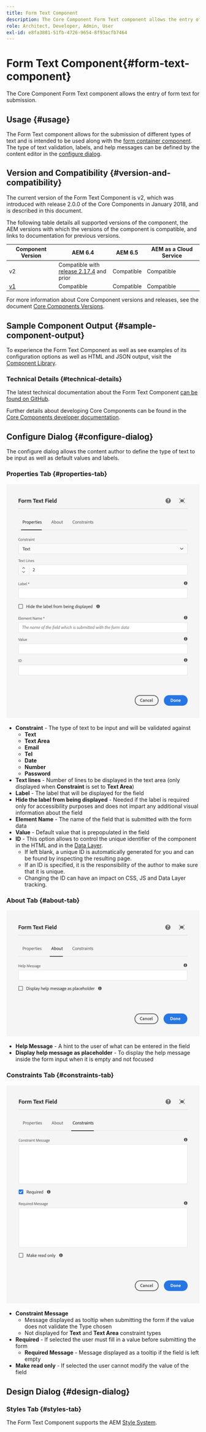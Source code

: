 ```yaml
---
title: Form Text Component
description: The Core Component Form Text component allows the entry of form text for submission.
role: Architect, Developer, Admin, User
exl-id: e8fa3881-51fb-4726-9654-8f93acfb7464
---
```

# Form Text Component{#form-text-component}

The Core Component Form Text component allows the entry of form text for submission.

## Usage {#usage}

The Form Text component allows for the submission of different types of text and is intended to be used along with the [form container component](form-container.md). The type of text validation, labels, and help messages can be defined by the content editor in the [configure dialog](#configure-dialog).

## Version and Compatibility {#version-and-compatibility}

The current version of the Form Text Component is v2, which was introduced with release 2.0.0 of the Core Components in January 2018, and is described in this document.

The following table details all supported versions of the component, the AEM versions with which the versions of the component is compatible, and links to documentation for previous versions.

|Component Version|AEM 6.4|AEM 6.5|AEM as a Cloud Service|
|--- |--- |--- |---|
|v2|Compatible with<br>[release 2.17.4](/help/versions.md) and prior|Compatible|Compatible|
|[v1](/help/components/v1/form-text-v1.md)|Compatible|Compatible|Compatible|

For more information about Core Component versions and releases, see the document [Core Components Versions](/help/versions.md).

## Sample Component Output {#sample-component-output}

To experience the Form Text Component as well as see examples of its configuration options as well as HTML and JSON output, visit the [Component Library](https://adobe.com/go/aem_cmp_library_form_text).

### Technical Details {#technical-details}

The latest technical documentation about the Form Text Component [can be found on GitHub](https://adobe.com/go/aem_cmp_tech_form_text_v2).

Further details about developing Core Components can be found in the [Core Components developer documentation](/help/developing/overview.md).

## Configure Dialog {#configure-dialog}

The configure dialog allows the content author to define the type of text to be input as well as default values and labels.

### Properties Tab {#properties-tab}

![Properties tab](/help/assets/form-text-edit-properties.png)

* **Constraint** - The type of text to be input and will be validated against
  * **Text**
  * **Text Area**
  * **Email**
  * **Tel**
  * **Date**
  * **Number**
  * **Password**
* **Text lines** - Number of lines to be displayed in the text area (only displayed when **Constraint** is set to **Text Area**)
* **Label** - The label that will be displayed for the field
* **Hide the label from being displayed** - Needed if the label is required only for accessibility purposes and does not impart any additional visual information about the field
* **Element Name** - The name of the field that is submitted with the form data
* **Value** - Default value that is prepopulated in the field
* **ID** - This option allows to control the unique identifier of the component in the HTML and in the [Data Layer](/help/developing/data-layer/overview.md).
  * If left blank, a unique ID is automatically generated for you and can be found by inspecting the resulting page.
  * If an ID is specified, it is the responsibility of the author to make sure that it is unique.
  * Changing the ID can have an impact on CSS, JS and Data Layer tracking.

### About Tab {#about-tab}

![About tab](/help/assets/form-text-edit-about.png)

* **Help Message** - A hint to the user of what can be entered in the field
* **Display help message as placeholder** - To display the help message inside the form input when it is empty and not focused

### Constraints Tab {#constraints-tab}

![Constraints tab](/help/assets/form-text-edit-constraints.png)

* **Constraint Message**
  * Message displayed as tooltip when submitting the form if the value does not validate the Type chosen
  * Not displayed for **Text** and **Text Area** constraint types
* **Required** - If selected the user must fill in a value before submitting the form
  * **Required Message** - Message displayed as a tooltip if the field is left empty
* **Make read only** - If selected the user cannot modify the value of the field

## Design Dialog {#design-dialog}

### Styles Tab {#styles-tab}

The Form Text Component supports the AEM [Style System](/help/get-started/authoring.md#component-styling).
